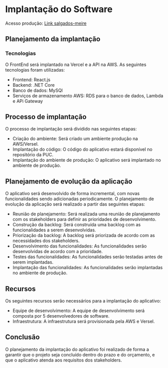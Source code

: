 # Implantação do Software

Acesso produção: [Link salgados-meire](https://salgados-meire.vercel.app/)

## Planejamento da implantação

### Tecnologias

O FrontEnd será implantado na Vercel e a API na AWS. As seguintes tecnologias foram utilizadas:

* Frontend: React.js
* Backend: .NET Core
* Banco de dados: MySQl
* Serviços de armazenamento AWS: RDS para o banco de dados, Lambda e APi Gateway

## Processo de implantação

O processo de implantação será dividido nas seguintes etapas:

* Criação do ambiente: Será criado um ambiente produção na AWS/Versel.
* Implantação do código: O código do aplicativo estará disponível no repositório da PUC.
* Implantação do ambiente de produção: O aplicativo será implantado no ambiente de produção.

## Planejamento de evolução da aplicação

O aplicativo será desenvolvido de forma incremental, com novas funcionalidades sendo adicionadas periodicamente. O planejamento de evolução da aplicação será realizado a partir das seguintes etapas:

* Reunião de planejamento: Será realizada uma reunião de planejamento com os stakeholders para definir as prioridades de desenvolvimento.
* Construção da backlog: Será construída uma backlog com as funcionalidades a serem desenvolvidas.
* Priorização da backlog: A backlog será priorizada de acordo com as necessidades dos stakeholders.
* Desenvolvimento das funcionalidades: As funcionalidades serão desenvolvidas de acordo com a prioridade.
* Testes das funcionalidades: As funcionalidades serão testadas antes de serem implantadas.
* Implantação das funcionalidades: As funcionalidades serão implantadas no ambiente de produção.

## Recursos

Os seguintes recursos serão necessários para a implantação do aplicativo:

* Equipe de desenvolvimento: A equipe de desenvolvimento será composta por 5 desenvolvedores de software.
* Infraestrutura: A infraestrutura será provisionada pela AWS e Versel.

## Conclusão

O planejamento da implantação do aplicativo foi realizado de forma a garantir que o projeto seja concluído dentro do prazo e do orçamento, e que o aplicativo atenda aos requisitos dos stakeholders.